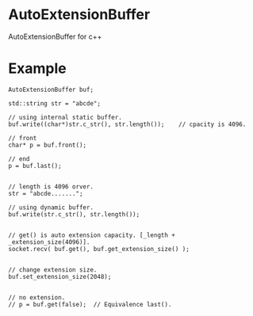 # AutoExtensionBuffer
AutoExtensionBuffer for c++

# Example  

    AutoExtensionBuffer buf;
    
    std::string str = "abcde";
    
    // using internal static buffer.
    buf.write((char*)str.c_str(), str.length());	// cpacity is 4096.
    
    // front
    char* p = buf.front();
    
    // end
    p = buf.last();
    
    
    // length is 4096 orver.
    str = "abcde......."; 
    
    // using dynamic buffer.
    buf.write(str.c_str(), str.length());
    
    
    // get() is auto extension capacity. [_length + _extension_size(4096)].
    socket.recv( buf.get(), buf.get_extension_size() );
    
    
    // change extension size.
    buf.set_extension_size(2048);
    
    
    // no extension.
    // p = buf.get(false);  // Equivalence last().


